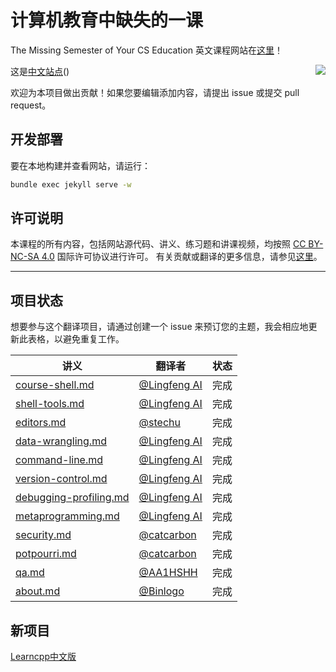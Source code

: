 # 计算机教育中缺失的一课

The Missing Semester of Your CS Education 英文课程网站在[这里](https://missing.csail.mit.edu/)！

这是[中文站点](https://missing-semester-cn.github.io)(<span style="float:right"><img src = "https://img.shields.io/badge/最近一次与英文版同步-2021--04--24-green"></span>)


欢迎为本项目做出贡献！如果您要编辑添加内容，请提出 issue 或提交 pull request。

## 开发部署

要在本地构建并查看网站，请运行：

```bash
bundle exec jekyll serve -w
```

## 许可说明

本课程的所有内容，包括网站源代码、讲义、练习题和讲课视频，均按照 [CC BY-NC-SA 4.0](https://creativecommons.org/licenses/by-nc-sa/4.0/) 国际许可协议进行许可。
有关贡献或翻译的更多信息，请参见[这里](https://missing.csail.mit.edu/license)。

-----------------

## 项目状态

想要参与这个翻译项目，请通过创建一个 issue 来预订您的主题，我会相应地更新此表格，以避免重复工作。


|  讲义   | 翻译者  | 状态 |
|  ----  | ----  |----  |
| [course-shell.md](_2020/course-shell.md)  | [@Lingfeng AI](https://github.com/hanxiaomax) | 完成 |
| [shell-tools.md](_2020/shell-tools.md)  | [@Lingfeng AI](https://github.com/hanxiaomax) | 完成 |
| [editors.md](_2020/editors.md)  |  [@stechu](https://github.com/stechu) | 完成 |
| [data-wrangling.md](_2020/data-wrangling.md)  | [@Lingfeng AI](https://github.com/hanxiaomax) | 完成 |
| [command-line.md](_2020/command-line.md)  | [@Lingfeng AI](https://github.com/hanxiaomax) | 完成 |
| [version-control.md](_2020/version-control.md)  | [@Lingfeng AI](https://github.com/hanxiaomax) | 完成 |
| [debugging-profiling.md](_2020/debugging-profiling.md)  |[@Lingfeng AI](https://github.com/hanxiaomax)  | 完成  |
| [metaprogramming.md](_2020/metaprogramming.md)  | [@Lingfeng AI](https://github.com/hanxiaomax) | 完成 |
| [security.md](_2020/security.md)  | [@catcarbon](https://github.com/catcarbon) | 完成 |
| [potpourri.md](_2020/potpourri.md) |  [@catcarbon](https://github.com/catcarbon) | 完成 |
| [qa.md](_2020/qa.md) | [@AA1HSHH](https://github.com/AA1HSHH) | 完成 |
| [about.md](about.md)  | [@Binlogo](https://github.com/Binlogo)  | 完成 |


## 新项目

[Learncpp中文版](https://github.com/hanxiaomax/Learncpp_CN)
